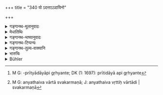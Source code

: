 +++
title = "340 यो ऽदत्ताऽऽदायिनो"

+++

<details><summary>गङ्गानथ-मूलानुवादः</summary>

If a Brāhmaṇa seeks, even by sacrificing and teaching, to obtain wealth from one who has taken what has not been given to him,—he is just like a thief.—(340)
</details>

<details><summary>मेधातिथिः</summary>

अतिदेशो ऽयम् । **यो ब्राह्मणश्** चौरान् उपजीवति स चोरवद् दण्ड्यः । **याजनाध्यापनेनापि** । अपिः क्रियान्तरसूचकः । तेन प्रतिग्रहप्रीत्यादायादि गृह्यते[^१४०] । क्षत्रियादीनाम् अन्यथैव वार्तादिस्वकर्मणा[^१४१] चोरधनं गृह्णताम् । ब्राह्मणग्रहणं तु मया "किल धर्मेणार्जितं याजयता" इत्य् अभिमाननिवृत्त्यर्थम् । अदत्तम् आदत्ते गृह्णातीत्य् **अदत्तादायी** चोरः । **लिप्सेत** लब्धुम् इच्छेद् अगृहीतास्व् अपि दक्षिणासु तत्संबन्धाद् एव चौरनिग्रहः ॥ ८.३४० ॥


[^१४१]:
     M G: anyathaiva vārtā svakarmaṇā; J: anyathaiva vṛttiḥ vārtādi | svakarmaṇā


[^१४०]:
     M G: -prītyādāyāpi gṛhyante; DK (1: 1697): prītidāyā api gṛhyante
</details>

<details><summary>गङ्गानथ-भाष्यानुवादः</summary>

This text is in the form of a corollary. the meaning is that the Brāhmaṇa who derives his livelihood from thieves should he punished like a thief.

‘*Even by sacrificing and teaching*’;—the term ‘even’ indicates other acts also; so that *accepting gifts* and friendly presents, etc., also become included.

Of the *Kṣatriya* and other castes, the means of living are other than these; such as trade and the rest. So that to their case the rule would apply if they received the property of thieves in the course of such transactions.

The Brāhmaṇa has been specially mentioned, with a view to prevent the possibility of his entertaining such ideas as ‘I have acquired this by the lawful me ms of sacrificing for the man.’

‘*Who has taken what was not given to him*’—*i.e*., the thief.

‘*Seeks to obtain*’—wishes to acquire.

If even though he may not have actually received the sacrificial fee, yet, he should he punished like a thief, simply on the ground of his having associated and having had dealings with a thief.—(340)
</details>

<details><summary>गङ्गानथ-टिप्पन्यः</summary>

This verse is quoted in *Vivādaratnākara* (p. 340), which explains ‘*adattādāyin*’ as *the thief*, and adds that ‘*api*’ includes also
*gifts* and so forth;—and in *Mitākṣarā* (2.113), which remarks that if
‘proprietary right’ were something purely *temporal*, then there would be no justification for the penalty being inflicted on the Brāhmaṇa who acquires wealth by teaching and sacrificing for thieves, as laid down in the present text. *Bālambhaṭṭī* has the following notes:—‘*Adattādāyin*’ means ‘one who *takes* (*ādadāti*) another’s property when it is *not given* (*adattam*) by him’;—in ‘*yājanādhyāpanena*’ (or ‘—*nāt*’ as read in *Mitākṣarā*) we have the causative copulative compound;—‘*api*’ includes *gift* also.

It is quoted in *Vyavahāra-Bālambhaṭṭī* (p. 992);—and in
*Vivādacintāmaṇi* (p. 144).
</details>

<details><summary>गङ्गानथ-तुल्य-वाक्यानि</summary>

*Gautama* (12.49-50).—‘A man who knowingly becomes the servant of a
thief shall be treated like a thief;—likewise he who knowingly receives goods from a thief or an unrighteous man.’

*Kātyāyana* (Vivādaratnākara, p. 340).—‘Purchasers of stolen property
and accepters of gifts from thieves, as also those who lend them cover, have been declared to be deserving of the same punishment as the thief.’
</details>

<details><summary>भारुचिः</summary>

एवं च चोरसमत्वाच् चोरवद् दण्ड्यो ऽसौ । अधुना निमित्ते स्वल्पम् अनुजानाति परादानम् ॥ ८.३३९ ॥
</details>

<details><summary>Bühler</summary>

340	A Brahmana, seeking to obtain property from a man who took what was not given to him, either by sacrificing for him or by teaching him, is even like a thief.
</details>
